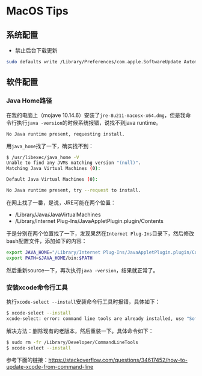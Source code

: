 <link rel="stylesheet" type="text/css" href="/auto-number.css">

# MacOS Tips

## 系统配置

* 禁止后台下载更新
```bash
sudo defaults write /Library/Preferences/com.apple.SoftwareUpdate AutomaticDownload -boolean FALSE
```

## 软件配置
### Java Home路径

在我的电脑上（mojave 10.14.6）安装了`jre-8u211-macosx-x64.dmg`，但是我命令行执行`java -version`的时候系统报错，说找不到java runtime。

```
No Java runtime present, requesting install.
```

用`java_home`找了一下，确实找不到：

```bash
$ /usr/libexec/java_home -V
Unable to find any JVMs matching version "(null)".
Matching Java Virtual Machines (0):

Default Java Virtual Machines (0):

No Java runtime present, try --request to install.
```

在网上找了一番，是说，JRE可能在两个位置：

* /Library/Java/JavaVirtualMachines
* /Library/Internet Plug-Ins/JavaAppletPlugin.plugin/Contents

于是分别在两个位置找了一下，发现果然在`Internet Plug-Ins`目录下，然后修改bash配置文件，添加如下的内容：

```bash
export JAVA_HOME="/Library/Internet Plug-Ins/JavaAppletPlugin.plugin/Contents/Home"
export PATH=$JAVA_HOME/bin:$PATH
```

然后重新source一下，再次执行`java -version`，结果就正常了。

### 安装xcode命令行工具

执行`xcode-select --install`安装命令行工具时报错，具体如下：

```bash
$ xcode-select --install
xcode-select: error: command line tools are already installed, use "Software Update" to install updates
```

解决方法：删除现有的老版本，然后重装一下。具体命令如下：

```bash
$ sudo rm -fr /Library/Developer/CommandLineTools
$ xcode-select --install
```

参考下面的链接：https://stackoverflow.com/questions/34617452/how-to-update-xcode-from-command-line

